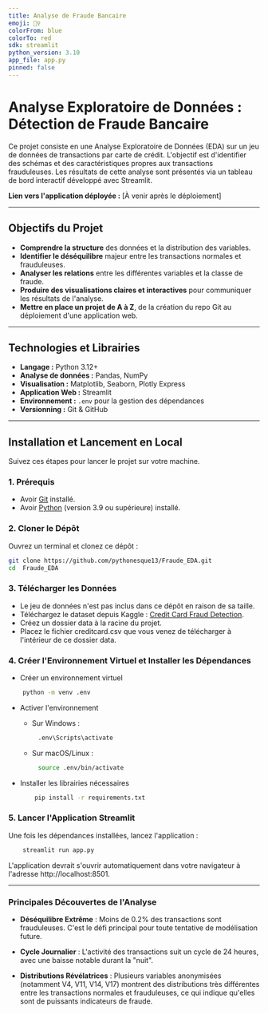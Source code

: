 ```yaml
---
title: Analyse de Fraude Bancaire
emoji: 🕵️‍♀️
colorFrom: blue
colorTo: red
sdk: streamlit
python_version: 3.10
app_file: app.py
pinned: false
---
```


#  Analyse Exploratoire de Données : Détection de Fraude Bancaire

Ce projet consiste en une Analyse Exploratoire de Données (EDA) sur un jeu de données de transactions par carte de crédit. L'objectif est d'identifier des schémas et des caractéristiques propres aux transactions frauduleuses. Les résultats de cette analyse sont présentés via un tableau de bord interactif développé avec Streamlit.

**Lien vers l'application déployée :** [À venir après le déploiement]

---

## Objectifs du Projet

- **Comprendre la structure** des données et la distribution des variables.
- **Identifier le déséquilibre** majeur entre les transactions normales et frauduleuses.
- **Analyser les relations** entre les différentes variables et la classe de fraude.
- **Produire des visualisations claires et interactives** pour communiquer les résultats de l'analyse.
- **Mettre en place un projet de A à Z**, de la création du repo Git au déploiement d'une application web.

---

##  Technologies et Librairies

- **Langage :** Python 3.12+
- **Analyse de données :** Pandas, NumPy
- **Visualisation :** Matplotlib, Seaborn, Plotly Express
- **Application Web :** Streamlit
- **Environnement :** `.env` pour la gestion des dépendances
- **Versionning :** Git & GitHub

---

##  Installation et Lancement en Local

Suivez ces étapes pour lancer le projet sur votre machine.

### 1. Prérequis

- Avoir [Git](https://git-scm.com/) installé.
- Avoir [Python](https://www.python.org/downloads/) (version 3.9 ou supérieure) installé.

### 2. Cloner le Dépôt

Ouvrez un terminal et clonez ce dépôt :
```bash
git clone https://github.com/pythonesque13/Fraude_EDA.git
cd  Fraude_EDA
```

### 3. Télécharger les Données

- Le jeu de données n'est pas inclus dans ce dépôt en raison de sa taille.
- Téléchargez le dataset depuis Kaggle : [Credit Card Fraud Detection](https://www.kaggle.com/datasets/mlg-ulb/creditcardfraud).
- Créez un dossier data à la racine du projet.
- Placez le fichier creditcard.csv que vous venez de télécharger à l'intérieur de ce dossier data.

### 4. Créer l'Environnement Virtuel et Installer les Dépendances
- Créer un environnement virtuel
```bash
    python -m venv .env
```

-  Activer l'environnement
   -  Sur Windows :
   ```bash
        .env\Scripts\activate
   ```
   - Sur macOS/Linux :
   ```bash
        source .env/bin/activate
    ```

- Installer les librairies nécessaires
    ```bash
        pip install -r requirements.txt
    ```

### 5. Lancer l'Application Streamlit
Une fois les dépendances installées, lancez l'application :

```bash
    streamlit run app.py
```

L'application devrait s'ouvrir automatiquement dans votre navigateur à l'adresse http://localhost:8501.

--- 


### Principales Découvertes de l'Analyse

- **Déséquilibre Extrême** : Moins de 0.2% des transactions sont frauduleuses. C'est le défi principal pour toute tentative de modélisation future.

- **Cycle Journalier** : L'activité des transactions suit un cycle de 24 heures, avec une baisse notable durant la "nuit".

- **Distributions Révélatrices** : Plusieurs variables anonymisées (notamment V4, V11, V14, V17) montrent des distributions très différentes entre les transactions normales et frauduleuses, ce qui indique qu'elles sont de puissants indicateurs de fraude.